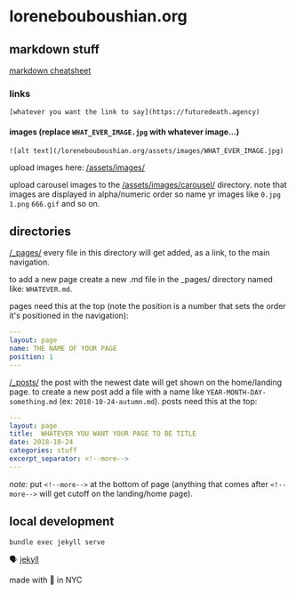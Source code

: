 # lorenebouboushian.org

## markdown stuff

[markdown cheatsheet](https://github.com/adam-p/markdown-here/wiki/Markdown-Cheatsheet)

### links

`[whatever you want the link to say](https://futuredeath.agency)`

#### images (replace `WHAT_EVER_IMAGE.jpg` with whatever image...)  

`![alt text](/lorenebouboushian.org/assets/images/WHAT_EVER_IMAGE.jpg)`

upload images here: [/assets/images/](https://github.com/edwardsharp/lorenebouboushian.org/upload/master/assets/images)

upload carousel images to the [/assets/images/carousel/](https://github.com/edwardsharp/lorenebouboushian.org/upload/master/assets/images/carousel) directory. note that images are displayed in alpha/numeric order so name yr images like `0.jpg` `1.png` `666.gif` and so on.

## directories

[/_pages/](https://github.com/edwardsharp/lorenebouboushian.org/tree/master/_pages) every file in this directory will get added, as a link, to the main navigation. 

to add a new page create a new .md file in the _pages/ directory named like: `WHATEVER.md`. 

pages need this at the top (note the position is a number that sets the order it's positioned in the navigation):

```yaml
---
layout: page
name: THE NAME OF YOUR PAGE
position: 1
---
```

[/_posts/](https://github.com/edwardsharp/lorenebouboushian.org/tree/master/_posts) the post with the newest date will get shown on the home/landing page. to create a new post add a file with a name like `YEAR-MONTH-DAY-something.md` (ex: `2018-10-24-autumn.md`). posts need this at the top:

```yaml
---
layout: page
title:  WHATEVER YOU WANT YOUR PAGE TO BE TITLE
date: 2018-10-24
categories: stuff
excerpt_separator: <!--more-->
---
```

_note:_ put `<!--more-->` at the bottom of page (anything that comes after `<!--more-->` will get cutoff on the landing/home page). 

## local development 

`bundle exec jekyll serve`

🗣 [jekyll](https://jekyllrb.com/docs/)

made with 🖤 in NYC
